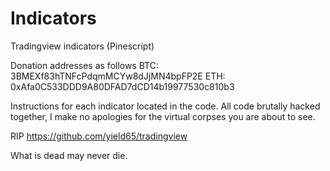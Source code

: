 # Indicators
Tradingview indicators (Pinescript)

Donation addresses as follows
BTC: 3BMEXf83hTNFcPdqmMCYw8dJjMN4bpFP2E
ETH: 0xAfa0C533DDD9A80DFAD7dCD14b19977530c810b3

Instructions for each indicator located in the code. All code brutally hacked together, I make no apologies for the virtual corpses you are about to see.

RIP https://github.com/yield65/tradingview

What is dead may never die.

